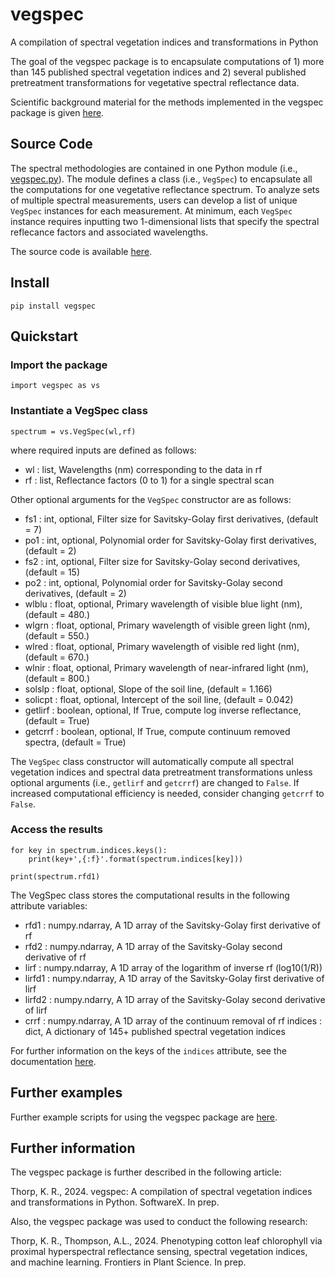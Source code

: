 # vegspec
A compilation of spectral vegetation indices and transformations in Python

The goal of the vegspec package is to encapsulate computations of 1) more than 145 published spectral vegetation indices and 2) several published pretreatment transformations for vegetative spectral reflectance data.

Scientific background material for the methods implemented in the vegspec package is given [here](http://github.com/kthorp/vegspec/tree/main/docs/document.pdf).

## Source Code
The spectral methodologies are contained in one Python module (i.e., [vegspec.py](http://github.com/kthorp/vegspec/tree/main/src/vegspec.py)). The module defines a class (i.e., `VegSpec`) to encapsulate all the computations for one vegetative reflectance spectrum. To analyze sets of multiple spectral measurements, users can develop a list of unique `VegSpec` instances for each measurement. At minimum, each `VegSpec` instance requires inputting two 1-dimensional lists that specify the spectral reflecance factors and associated wavelengths.

The source code is available [here](http://github.com/kthorp/vegspec/tree/main/src/).

## Install
`pip install vegspec`

## Quickstart

### Import the package
`import vegspec as vs`

### Instantiate a VegSpec class
`spectrum = vs.VegSpec(wl,rf)`

where required inputs are defined as follows:

* wl : list, Wavelengths (nm) corresponding to the data in rf
* rf : list, Reflectance factors (0 to 1) for a single spectral scan

Other optional arguments for the `VegSpec` constructor are as follows:

* fs1 : int, optional, Filter size for Savitsky-Golay first derivatives, (default = 7)
* po1 : int, optional, Polynomial order for Savitsky-Golay first derivatives, (default = 2)
* fs2 : int, optional, Filter size for Savitsky-Golay second derivatives, (default = 15)
* po2 : int, optional, Polynomial order for Savitsky-Golay second derivatives, (default = 2)
* wlblu : float, optional, Primary wavelength of visible blue light (nm), (default = 480.)
* wlgrn : float, optional, Primary wavelength of visible green light (nm), (default = 550.)
* wlred : float, optional, Primary wavelength of visible red light (nm), (default = 670.)
* wlnir : float, optional, Primary wavelength of near-infrared light (nm), (default = 800.)
* solslp : float, optional, Slope of the soil line, (default = 1.166)
* solicpt : float, optional, Intercept of the soil line, (default = 0.042)
* getlirf : boolean, optional, If True, compute log inverse reflectance, (default = True)
* getcrrf : boolean, optional, If True, compute continuum removed spectra, (default = True)

The `VegSpec` class constructor will automatically compute all spectral vegetation indices and spectral data pretreatment transformations unless optional arguments (i.e., `getlirf` and `getcrrf`) are changed to `False`. If increased computational efficiency is needed, consider changing `getcrrf` to `False`.

### Access the results
```
for key in spectrum.indices.keys():
    print(key+',{:f}'.format(spectrum.indices[key]))
```

`print(spectrum.rfd1)`

The VegSpec class stores the computational results in the following attribute variables:
* rfd1 : numpy.ndarray, A 1D array of the Savitsky-Golay first derivative of rf
* rfd2 : numpy.ndarray, A 1D array of the Savitsky-Golay second derivative of rf
* lirf : numpy.ndarray, A 1D array of the logarithm of inverse rf (log10(1/R))
* lirfd1 : numpy.ndarray, A 1D array of the Savitsky-Golay first derivative of lirf
* lirfd2 : numpy.ndarry, A 1D array of the Savitsky-Golay second derivative of lirf
* crrf : numpy.ndarray, A 1D array of the continuum removal of rf
indices : dict, A dictionary of 145+ published spectral vegetation indices

For further information on the keys of the `indices` attribute, see the documentation [here](http://github.com/kthorp/vegspec/tree/main/docs/document.pdf).

## Further examples
Further example scripts for using the vegspec package are [here](https://github.com/kthorp/vegspec/tree/main/tests).

## Further information
The vegspec package is further described in the following article:

Thorp, K. R., 2024. vegspec: A compilation of spectral vegetation indices and transformations in Python. SoftwareX. In prep.


Also, the vegspec package was used to conduct the following research:

Thorp, K. R., Thompson, A.L., 2024. Phenotyping cotton leaf chlorophyll via proximal hyperspectral reflectance sensing, spectral vegetation indices, and machine learning. Frontiers in Plant Science. In prep.
